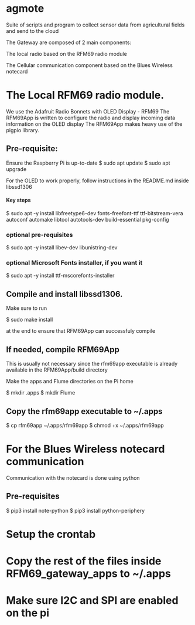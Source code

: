 # agmote
Suite of scripts and program to collect sensor data from agricultural fields and send to the cloud

The Gateway are composed of 2 main components:

The local radio based on the RFM69 radio module

The Cellular communication component based on the Blues Wireless notecard


# The Local RFM69 radio module.
We use the Adafruit Radio Bonnets with OLED Display - RFM69
The RFM69App is written to configure the radio and display incoming data information on the OLED display
The RFM69App makes heavy use of the pigpio library.

## Pre-requisite:
Ensure the Raspberry Pi is up-to-date
$ sudo apt update
$ sudo apt upgrade

For the OLED to work properly, follow instructions in the README.md inside libssd1306
#### Key steps

$ sudo apt -y install libfreetype6-dev fonts-freefont-ttf ttf-bitstream-vera \
        autoconf automake libtool autotools-dev build-essential pkg-config
 
### optional pre-requisites
$ sudo apt -y install libev-dev libunistring-dev

### optional Microsoft Fonts installer, if you want it
$ sudo apt -y install ttf-mscorefonts-installer


## Compile and install libssd1306.

Make sure to run

$ sudo make install

at the end to ensure that RFM69App can successfuly compile


## If needed, compile RFM69App
This is usually not necessary since the rfm69app executable is already available in the RFM69App/build directory

Make the apps and Flume directories on the Pi home

$ mkdir .apps
$ mkdir Flume

## Copy the rfm69app executable to ~/.apps

$ cp rfm69app ~/.apps/rfm69app
$ chmod +x ~/.apps/rfm69app


# For the Blues Wireless notecard communication

Communication with the notecard is done using python


## Pre-requisites

$ pip3 install note-python
$ pip3 install python-periphery



# Setup the crontab

# Copy the rest of the files inside RFM69_gateway_apps to ~/.apps

# Make sure I2C and SPI are enabled on the pi
